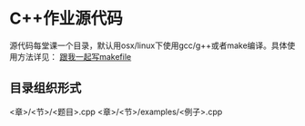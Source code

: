 C++作业源代码
=============
源代码每堂课一个目录，默认用osx/linux下使用gcc/g++或者make编译。具体使用方法详见： [跟我一起写makefile](http://wiki.ubuntu.org.cn/%E8%B7%9F%E6%88%91%E4%B8%80%E8%B5%B7%E5%86%99Makefile)

目录组织形式
------------
<章>/<节>/<题目>.cpp
<章>/<节>/examples/<例子>.cpp
